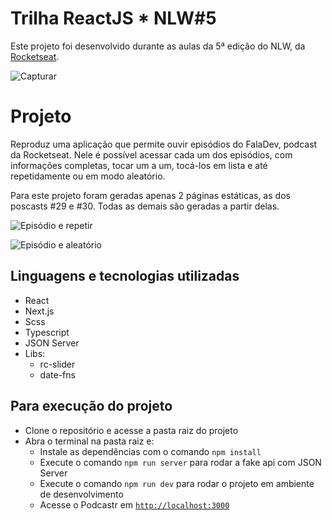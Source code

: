 #  Trilha ReactJS * NLW#5

Este projeto foi desenvolvido durante as aulas da 5ª edição do NLW, da [Rocketseat](https://rocketseat.com.br/).

![Capturar](https://user-images.githubusercontent.com/70811160/118576118-435e6280-b75e-11eb-83c7-f944fb66be7d.PNG)

# Projeto

Reproduz uma aplicação que permite ouvir episódios do FalaDev, podcast da Rocketseat. Nele é possível acessar cada um dos episódios, com informações completas, tocar um a um, tocá-los em lista e até repetidamente ou em modo aleatório. 

Para este projeto foram geradas apenas 2 páginas estáticas, as dos poscasts #29 e #30. Todas as demais são geradas a partir delas.

![Episódio e repetir](https://user-images.githubusercontent.com/70811160/118576383-ca133f80-b75e-11eb-9098-a6412bf9ac5c.PNG)

![Episódio e aleatório](https://user-images.githubusercontent.com/70811160/118576509-0a72bd80-b75f-11eb-9e7c-7ea912aaafc5.PNG)

## Linguagens e tecnologias utilizadas

- React
- Next.js
- Scss
- Typescript
- JSON Server
- Libs:
  - rc-slider
  - date-fns

## Para execução do projeto

- Clone o repositório e acesse a pasta raiz do projeto
- Abra o terminal na pasta raiz e:
  - Instale as dependências com o comando `npm install`
  - Execute o comando `npm run server` para rodar a fake api com JSON Server
  - Execute o comando `npm run dev` para rodar o projeto em ambiente de desenvolvimento
  - Acesse o Podcastr em [`http://localhost:3000`](http://localhost:3000)
